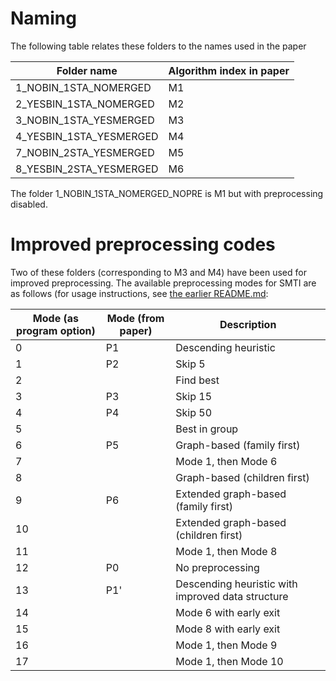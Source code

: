 # Naming

The following table relates these folders to the names used in the paper


| Folder name             | Algorithm index in paper
|-------------------------|--------------------------|
| 1_NOBIN_1STA_NOMERGED   | M1                       |
| 2_YESBIN_1STA_NOMERGED  | M2                       |
| 3_NOBIN_1STA_YESMERGED  | M3                       |
| 4_YESBIN_1STA_YESMERGED | M4                       |
| 7_NOBIN_2STA_YESMERGED  | M5                       |
| 8_YESBIN_2STA_YESMERGED | M6                       |


The folder 1_NOBIN_1STA_NOMERGED_NOPRE is M1 but with preprocessing disabled.

# Improved preprocessing codes

Two of these folders (corresponding to M3 and M4) have been used for improved
preprocessing. The available preprocessing modes for SMTI are as follows (for usage instructions, see [the earlier README.md](../README.md):

| Mode (as program option) | Mode (from paper) | Description                                       |
|--------------------------|-------------------|---------------------------------------------------|
| 0                        | P1                | Descending heuristic                              |
| 1                        | P2                | Skip 5                                            |
| 2                        |                   | Find best                                         |
| 3                        | P3                | Skip 15                                           |
| 4                        | P4                | Skip 50                                           |
| 5                        |                   | Best in group                                     |
| 6                        | P5                | Graph-based (family first)                        |
| 7                        |                   | Mode 1, then Mode 6                               |
| 8                        |                   | Graph-based (children first)                      |
| 9                        | P6                | Extended graph-based (family first)               |
| 10                       |                   | Extended graph-based (children first)             |
| 11                       |                   | Mode 1, then Mode 8                               |
| 12                       | P0                | No preprocessing                                  |
| 13                       | P1'               | Descending heuristic with improved data structure |
| 14                       |                   | Mode 6 with early exit                            |
| 15                       |                   | Mode 8 with early exit                            |
| 16                       |                   | Mode 1, then Mode 9                               |
| 17                       |                   | Mode 1, then Mode 10                              |

